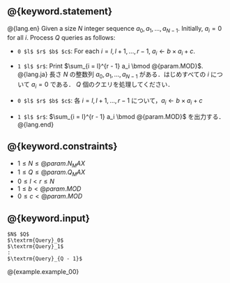 ## @{keyword.statement}

@{lang.en}
Given a size $N$ integer sequence $a_0, a_1, \dots, a_{N - 1}$. Initially, $a_i = 0$ for all $i$. 
Process $Q$ queries as follows:

- `0 $l$ $r$ $b$ $c$`: For each $i = l, l+1, \dots, {r - 1}$, $a_i \gets b \times a_i + c$.
- `1 $l$ $r$`: Print $\sum_{i = l}^{r - 1} a_i \bmod @{param.MOD}$.
@{lang.ja}
長さ $N$ の整数列 $a_0, a_1, \dots, a_{N - 1}$ がある．はじめすべての $i$ について $a_i=0$ である．
$Q$ 個のクエリを処理してください．

- `0 $l$ $r$ $b$ $c$`: 各 $i = l, l+1, \dots, {r - 1}$ について，$a_i \gets b \times a_i + c$
- `1 $l$ $r$`: $\sum_{i = l}^{r - 1} a_i \bmod @{param.MOD}$ を出力する．
@{lang.end}

## @{keyword.constraints}

- $1 \leq N \leq @{param.N_MAX}$
- $1 \leq Q \leq @{param.Q_MAX}$
- $0 \leq l < r \leq N$
- $1 \leq b < @{param.MOD}$
- $0 \leq c < @{param.MOD}$

## @{keyword.input}

~~~
$N$ $Q$
$\textrm{Query}_0$
$\textrm{Query}_1$
:
$\textrm{Query}_{Q - 1}$
~~~

@{example.example_00}

